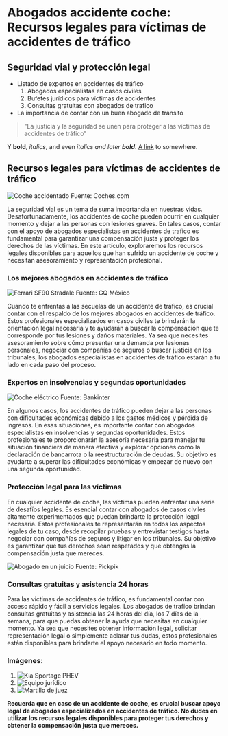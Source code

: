 # Abogados accidente coche: Recursos legales para víctimas de accidentes de tráfico

## Seguridad vial y protección legal

* Listado de expertos en accidentes de tráfico
  1. Abogados especialistas en casos civiles
  1. Bufetes jurídicos para víctimas de accidentes
  1. Consultas gratuitas con abogados de trafico
* La importancia de contar con un buen abogado de transito

> "La justicia y la seguridad se unen para proteger a las víctimas de accidentes de tráfico"

Y **bold**, *italics*, and even *italics and later **bold***. [A link](https://markdowntohtml.com) to somewhere.

## Recursos legales para víctimas de accidentes de tráfico

![Coche accidentado](https://images.coches.com/_vn_/kia/Sportage/c399cf1d98a95d24f8e8715dd0b13fb2.jpg)
Fuente: Coches.com

La seguridad vial es un tema de suma importancia en nuestras vidas. Desafortunadamente, los accidentes de coche pueden ocurrir en cualquier momento y dejar a las personas con lesiones graves. En tales casos, contar con el apoyo de abogados especialistas en accidentes de trafico es fundamental para garantizar una compensación justa y proteger los derechos de las víctimas. En este artículo, exploraremos los recursos legales disponibles para aquellos que han sufrido un accidente de coche y necesitan asesoramiento y representación profesional.

### Los mejores abogados en accidentes de tráfico

![Ferrari SF90 Stradale](https://media.gq.com.mx/photos/5f6bd44cbc946e88f6c96296/1:1/w_1800,h_1800,c_limit/Ferrari-SF90-Stradale-1ok.jpg)
Fuente: GQ México

Cuando te enfrentas a las secuelas de un accidente de tráfico, es crucial contar con el respaldo de los mejores abogados en accidentes de tráfico. Estos profesionales especializados en casos civiles te brindarán la orientación legal necesaria y te ayudarán a buscar la compensación que te corresponde por tus lesiones y daños materiales. Ya sea que necesites asesoramiento sobre cómo presentar una demanda por lesiones personales, negociar con compañías de seguros o buscar justicia en los tribunales, los abogados especialistas en accidentes de tráfico estarán a tu lado en cada paso del proceso.

### Expertos en insolvencias y segundas oportunidades

![Coche eléctrico](https://www.bankinter.com/file_source/blog/Contents/A-Imagenes/coches-electricos-mas-vendidos.jpg)
Fuente: Bankinter

En algunos casos, los accidentes de tráfico pueden dejar a las personas con dificultades económicas debido a los gastos médicos y pérdida de ingresos. En esas situaciones, es importante contar con abogados especialistas en insolvencias y segundas oportunidades. Estos profesionales te proporcionarán la asesoría necesaria para manejar tu situación financiera de manera efectiva y explorar opciones como la declaración de bancarrota o la reestructuración de deudas. Su objetivo es ayudarte a superar las dificultades económicas y empezar de nuevo con una segunda oportunidad.

### Protección legal para las víctimas

En cualquier accidente de coche, las víctimas pueden enfrentar una serie de desafíos legales. Es esencial contar con abogados de casos civiles altamente experimentados que puedan brindarte la protección legal necesaria. Estos profesionales te representarán en todos los aspectos legales de tu caso, desde recopilar pruebas y entrevistar testigos hasta negociar con compañías de seguros y litigar en los tribunales. Su objetivo es garantizar que tus derechos sean respetados y que obtengas la compensación justa que mereces.

![Abogado en un juicio](https://i2.pickpik.com/photos/569/86/564/hammer-books-law-court-preview.jpg)
Fuente: Pickpik

### Consultas gratuitas y asistencia 24 horas

Para las víctimas de accidentes de tráfico, es fundamental contar con acceso rápido y fácil a servicios legales. Los abogados de trafico brindan consultas gratuitas y asistencia las 24 horas del día, los 7 días de la semana, para que puedas obtener la ayuda que necesitas en cualquier momento. Ya sea que necesites obtener información legal, solicitar representación legal o simplemente aclarar tus dudas, estos profesionales están disponibles para brindarte el apoyo necesario en todo momento.

### Imágenes:

1. ![Kia Sportage PHEV](https://cdn.motor1.com/images/mgl/KbbVpM/s3/kia-sportage-phev-2022.jpg)
2. ![Equipo jurídico](https://bufetcastells.com/wp-content/uploads/2023/01/image-from-rawpixel-id-5922453-jpeg-1536x1010-1.jpg)
3. ![Martillo de juez](https://pix4free.org/assets/library/2021-07-20/originals/immigration-lawyer.jpg)

**Recuerda que en caso de un accidente de coche, es crucial buscar apoyo legal de abogados especializados en accidentes de tráfico. No dudes en utilizar los recursos legales disponibles para proteger tus derechos y obtener la compensación justa que mereces.**